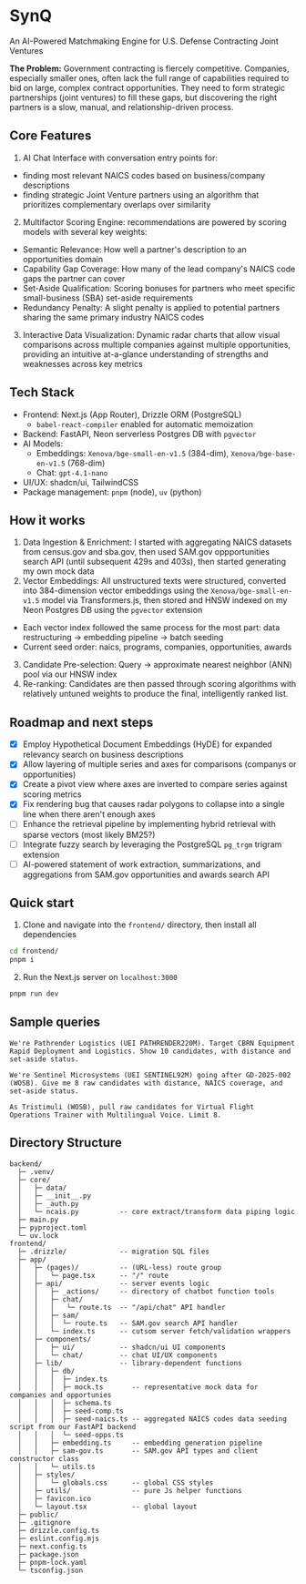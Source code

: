 # SynQ
An AI-Powered Matchmaking Engine for U.S. Defense Contracting Joint Ventures

**The Problem:** Government contracting is fiercely competitive. Companies, especially smaller ones, often lack the full range of capabilities required to bid on large, complex contract opportunities. They need to form strategic partnerships (joint ventures) to fill these gaps, but discovering the right partners is a slow, manual, and relationship-driven process.

## Core Features
1. AI Chat Interface with conversation entry points for:
- finding most relevant NAICS codes based on business/company descriptions
- finding strategic Joint Venture partners using an algorithm that prioritizes complementary overlaps over similarity
2. Multifactor Scoring Engine: recommendations are powered by scoring models with several key weights:
- Semantic Relevance: How well a partner's description to an opportunities domain
- Capability Gap Coverage: How many of the lead company's NAICS code gaps the partner can cover
- Set-Aside Qualification: Scoring bonuses for partners who meet specific small-business (SBA) set-aside requirements
- Redundancy Penalty: A slight penalty is applied to potential partners sharing the same primary industry NAICS codes
3. Interactive Data Visualization: Dynamic radar charts that allow visual comparisons across multiple companies against multiple opportunities, providing an intuitive at-a-glance understanding of strengths and weaknesses across key metrics

## Tech Stack
- Frontend: Next.js (App Router), Drizzle ORM (PostgreSQL)
  - `babel-react-compiler` enabled for automatic memoization
- Backend: FastAPI, Neon serverless Postgres DB with `pgvector`
- AI Models:
  - Embeddings: `Xenova/bge-small-en-v1.5` (384-dim), `Xenova/bge-base-en-v1.5` (768-dim)
  - Chat: `gpt-4.1-nano`
- UI/UX: shadcn/ui, TailwindCSS
- Package management: `pnpm` (node), `uv` (python)

## How it works
1. Data Ingestion & Enrichment: I started with aggregating NAICS datasets from census.gov and sba.gov, then used SAM.gov oppportunities search API (until subsequent 429s and 403s), then started generating my own mock data
2. Vector Embeddings: All unstructured texts were structured, converted into 384-dimension vector embeddings using the `Xenova/bge-small-en-v1.5` model via Transformers.js, then stored and HNSW indexed on my Neon Postgres DB using the `pgvector` extension
  - Each vector index followed the same process for the most part: data restructuring -> embedding pipeline -> batch seeding
  - Current seed order: naics, programs, companies, opportunities, awards
3. Candidate Pre-selection: Query -> approximate nearest neighbor (ANN) pool via our HNSW index
4. Re-ranking: Candidates are then passed through scoring algorithms with relatively untuned weights to produce the final, intelligently ranked list.

## Roadmap and next steps
- [x] Employ Hypothetical Document Embeddings (HyDE) for expanded relevancy search on business descriptions
- [x] Allow layering of multiple series and axes for comparisons (companys or opportunities)
- [x] Create a pivot view where axes are inverted to compare series against scoring metrics
- [x] Fix rendering bug that causes radar polygons to collapse into a single line when there aren't enough axes
- [ ] Enhance the retrieval pipeline by implementing hybrid retrieval with sparse vectors (most likely BM25?)
- [ ] Integrate fuzzy search by leveraging the PostgreSQL `pg_trgm` trigram extension
- [ ] AI-powered statement of work extraction, summarizations, and aggregations from SAM.gov opportunities and awards search API

## Quick start
1. Clone and navigate into the `frontend/` directory, then install all dependencies
```sh
cd frontend/
pnpm i
```
2. Run the Next.js server on `localhost:3000`
```sh
pnpm run dev
```

## Sample queries
```
We're Pathrender Logistics (UEI PATHRENDER220M). Target CBRN Equipment Rapid Deployment and Logistics. Show 10 candidates, with distance and set-aside status.
```

```
We're Sentinel Microsystems (UEI SENTINEL92M) going after GD-2025-002 (WOSB). Give me 8 raw candidates with distance, NAICS coverage, and set-aside status.
```

```
As Tristimuli (WOSB), pull raw candidates for Virtual Flight Operations Trainer with Multilingual Voice. Limit 8.
```

## Directory Structure
```mysql
backend/
  ├─ .venv/
  ├─ core/
  │   ├─ data/
  │   ├─ __init__.py
  │   ├─ _auth.py
  │   └─ ncais.py          -- core extract/transform data piping logic
  ├─ main.py
  ├─ pyproject.toml
  └─ uv.lock
frontend/
  ├─ .drizzle/             -- migration SQL files
  ├─ app/
  │   ├─ (pages)/          -- (URL-less) route group
  │   │   └─ page.tsx      -- "/" route
  │   ├─ api/              -- server events logic
  │   │   ├─ _actions/     -- directory of chatbot function tools
  │   │   ├─ chat/
  │   │   │   └─ route.ts  -- "/api/chat" API handler
  │   │   ├─ sam/
  │   │   │  └─ route.ts   -- SAM.gov search API handler
  │   │   └─ index.ts      -- cutsom server fetch/validation wrappers
  │   ├─ components/
  │   │   ├─ ui/           -- shadcn/ui UI components
  │   │   └─ chat/         -- chat UI/UX components
  │   ├─ lib/              -- library-dependent functions
  │   │   ├─ db/
  │   │   │  ├─ index.ts
  │   │   │  ├─ mock.ts       -- representative mock data for companies and opportunies
  │   │   │  ├─ schema.ts
  │   │   │  ├─ seed-comp.ts
  │   │   │  ├─ seed-naics.ts -- aggregated NAICS codes data seeding script from our FastAPI backend
  │   │   │  └─ seed-opps.ts
  │   │   ├─ embedding.ts     -- embedding generation pipeline
  │   │   ├─ sam-gov.ts       -- SAM.gov API types and client constructor class
  │   │   └─ utils.ts
  │   ├─ styles/
  │   │   └─ globals.css      -- global CSS styles
  │   ├─ utils/               -- pure Js helper functions
  │   ├─ favicon.ico
  │   └─ layout.tsx           -- global layout
  ├─ public/
  ├─ .gitignore
  ├─ drizzle.config.ts
  ├─ eslint.config.mjs
  ├─ next.config.ts
  ├─ package.json
  ├─ pnpm-lock.yaml
  └─ tsconfig.json
```